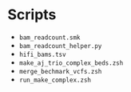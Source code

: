 # Scripts
<!-- File use description
- Scripts use in primary and secondary analysis. 
- Can group scripts in subfolders when appropraite, e.g. by language or analysis.
-->

- `bam_readcount.smk`
- `bam_readcount_helper.py`
- `hifi_bams.tsv`
- `make_aj_trio_complex_beds.zsh`
- `merge_bechmark_vcfs.zsh`
- `run_make_complex.zsh` 